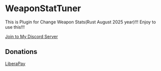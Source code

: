 # WeaponStatTuner
This is Plugin for Change Weapon Stats(Rust August 2025 year)!!! Enjoy to use this!!!

[Join to My Discord Server](https://discord.gg/3UFJqWsEsk)

## Donations
[LiberaPay](https://liberapay.com/RikkoMatsumatoOfficial/donate)

